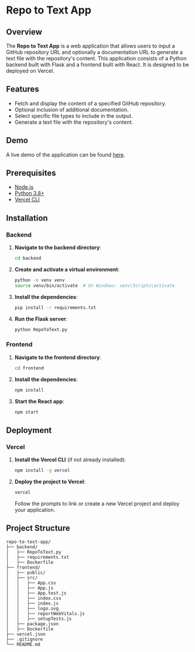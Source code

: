 # Repo to Text App

## Overview

The **Repo to Text App** is a web application that allows users to input a GitHub repository URL and optionally a documentation URL to generate a text file with the repository's content. This application consists of a Python backend built with Flask and a frontend built with React. It is designed to be deployed on Vercel.

## Features

- Fetch and display the content of a specified GitHub repository.
- Optional inclusion of additional documentation.
- Select specific file types to include in the output.
- Generate a text file with the repository's content.

## Demo

A live demo of the application can be found [here](https://your-vercel-deployment-link).

## Prerequisites

- [Node.js](https://nodejs.org/)
- [Python 3.8+](https://www.python.org/)
- [Vercel CLI](https://vercel.com/download)

## Installation

### Backend

1. **Navigate to the backend directory**:
    ```bash
    cd backend
    ```

2. **Create and activate a virtual environment**:
    ```bash
    python -m venv venv
    source venv/bin/activate  # On Windows: venv\Scripts\activate
    ```

3. **Install the dependencies**:
    ```bash
    pip install -r requirements.txt
    ```

4. **Run the Flask server**:
    ```bash
    python RepoToText.py
    ```

### Frontend

1. **Navigate to the frontend directory**:
    ```bash
    cd frontend
    ```

2. **Install the dependencies**:
    ```bash
    npm install
    ```

3. **Start the React app**:
    ```bash
    npm start
    ```

## Deployment

### Vercel

1. **Install the Vercel CLI** (if not already installed):
    ```bash
    npm install -g vercel
    ```

2. **Deploy the project to Vercel**:
    ```bash
    vercel
    ```

    Follow the prompts to link or create a new Vercel project and deploy your application.

## Project Structure

```plaintext
repo-to-text-app/
├── backend/
│   ├── RepoToText.py
│   ├── requirements.txt
│   ├── Dockerfile
├── frontend/
│   ├── public/
│   ├── src/
│   │   ├── App.css
│   │   ├── App.js
│   │   ├── App.test.js
│   │   ├── index.css
│   │   ├── index.js
│   │   ├── logo.svg
│   │   ├── reportWebVitals.js
│   │   ├── setupTests.js
│   ├── package.json
│   ├── Dockerfile
├── vercel.json
├── .gitignore
└── README.md
